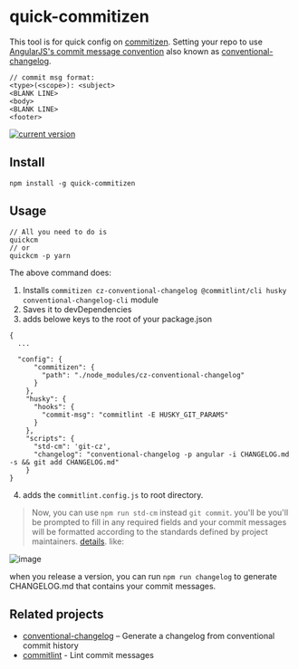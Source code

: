 # quick-commitizen

This tool is for quick config on [commitizen](https://github.com/commitizen/cz-cli). Setting your repo to use [AngularJS's commit message convention](https://github.com/angular/angular.js/blob/master/DEVELOPERS.md#-git-commit-guidelines) also known as [conventional-changelog](https://github.com/conventional-changelog/conventional-changelog).

```
// commit msg format:
<type>(<scope>): <subject>
<BLANK LINE>
<body>
<BLANK LINE>
<footer>
```

[![current version](https://img.shields.io/npm/v/quick-commitizen.svg?style=flat-square)](https://www.npmjs.com/package/quick-commitizen)

## Install

```
npm install -g quick-commitizen
```

## Usage

```
// All you need to do is
quickcm
// or
quickcm -p yarn
```

The above command does:

1. Installs `commitizen cz-conventional-changelog @commitlint/cli husky conventional-changelog-cli` module
2. Saves it to devDependencies
3. adds belowe keys to the root of your package.json

```
{
  ...

  "config": {
      "commitizen": {
        "path": "./node_modules/cz-conventional-changelog"
      }
    },
    "husky": {
      "hooks": {
        "commit-msg": "commitlint -E HUSKY_GIT_PARAMS"
      }
    },
    "scripts": {
      "std-cm": 'git-cz',
      "changelog": "conventional-changelog -p angular -i CHANGELOG.md -s && git add CHANGELOG.md"
    }
}
```

4. adds the `commitlint.config.js` to root directory.

> Now, you can use `npm run std-cm` instead `git commit`. you'll be you'll be prompted to fill in any required fields and your commit messages will be formatted according to the standards defined by project maintainers. [details](https://github.com/commitizen/cz-cli). like:

![image](https://raw.githubusercontent.com/commitizen/cz-cli/master/meta/screenshots/add-commit.png)

when you release a version, you can run `npm run changelog` to generate CHANGELOG.md that contains your commit messages.

## Related projects

- [conventional-changelog](https://github.com/conventional-changelog/conventional-changelog) – Generate a changelog from conventional commit history
- [commitlint](https://github.com/marionebl/commitlint) - Lint commit messages
